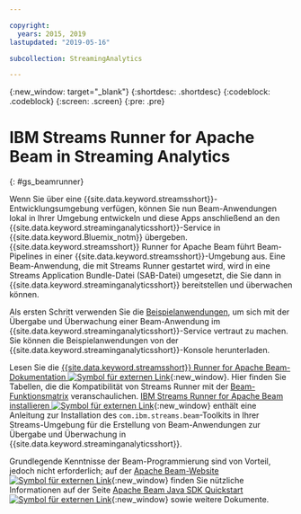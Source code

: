 ```yaml
---

copyright:
  years: 2015, 2019
lastupdated: "2019-05-16"

subcollection: StreamingAnalytics

---
```


<!-- Attribute definitions -->
{:new_window: target="_blank"}
{:shortdesc: .shortdesc}
{:codeblock: .codeblock}
{:screen: .screen}
{:pre: .pre}

# IBM Streams Runner for Apache Beam in Streaming Analytics
{: #gs_beamrunner}

Wenn Sie über eine {{site.data.keyword.streamsshort}}-Entwicklungsumgebung verfügen, können Sie nun Beam-Anwendungen lokal in Ihrer Umgebung entwickeln und diese Apps anschließend an den {{site.data.keyword.streaminganalyticsshort}}-Service in {{site.data.keyword.Bluemix_notm}} übergeben. {{site.data.keyword.streamsshort}} Runner for Apache Beam führt Beam-Pipelines in einer {{site.data.keyword.streamsshort}}-Umgebung aus. Eine Beam-Anwendung, die mit Streams Runner gestartet wird, wird in eine Streams Application Bundle-Datei (SAB-Datei) umgesetzt, die Sie dann in {{site.data.keyword.streaminganalyticsshort}} bereitstellen und überwachen können.


Als ersten Schritt verwenden Sie die [Beispielanwendungen](/docs/services/StreamingAnalytics?topic=StreamingAnalytics-starterapps), um sich mit der Übergabe und Überwachung einer Beam-Anwendung im {{site.data.keyword.streaminganalyticsshort}}-Service vertraut zu machen. Sie können die Beispielanwendungen von der {{site.data.keyword.streaminganalyticsshort}}-Konsole herunterladen.

Lesen Sie die [{{site.data.keyword.streamsshort}} Runner for Apache Beam-Dokumentation ![Symbol für externen Link](../../icons/launch-glyph.svg "Symbol für externen Link")](https://ibmstreams.github.io/streamsx.documentation/docs/beamrunner/beamrunner-1-intro/){:new_window}. Hier finden Sie Tabellen, die die Kompatibilität von Streams Runner mit der [Beam-Funktionsmatrix](https://beam.apache.org/documentation/runners/capability-matrix/) veranschaulichen. [IBM Streams Runner for Apache Beam installieren ![Symbol für externen Link](../../icons/launch-glyph.svg "Symbol für externen Link")](http://bit.ly/2zFDpPr){:new_window} enthält eine Anleitung zur Installation des `com.ibm.streams.beam`-Toolkits in Ihrer Streams-Umgebung für die Erstellung von Beam-Anwendungen zur Übergabe und Überwachung in {{site.data.keyword.streaminganalyticsshort}}.

Grundlegende Kenntnisse der Beam-Programmierung sind von Vorteil, jedoch nicht erforderlich; auf der [Apache Beam-Website ![Symbol für externen Link](../../icons/launch-glyph.svg "Symbol für externen Link")](https://beam.apache.org/documentation/){:new_window} finden Sie nützliche Informationen auf der Seite [Apache Beam Java SDK Quickstart ![Symbol für externen Link](../../icons/launch-glyph.svg "Symbol für externen Link")](https://beam.apache.org/get-started/quickstart-java/){:new_window} sowie weitere Dokumente.
